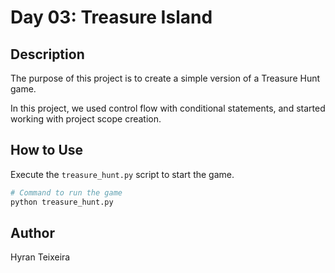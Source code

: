# Day 03: Treasure Island

## Description
The purpose of this project is to create a simple version of a Treasure Hunt game.

In this project, we used control flow with conditional statements, and started working with project scope creation.

## How to Use
Execute the `treasure_hunt.py` script to start the game.

```sh
# Command to run the game
python treasure_hunt.py
```

## Author
Hyran Teixeira